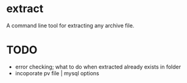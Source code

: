 # extract
A command line tool for extracting any archive file.

# TODO
- error checking; what to do when extracted already exists in folder
- incoporate pv file | mysql options 


